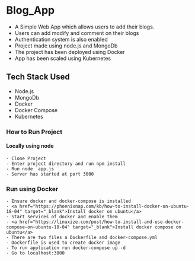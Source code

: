 # Blog_App

- A Simple Web App which allows users to add their blogs.
- Users can add modify and comment on their blogs
- Authentication system is also enabled
- Project made using node.js and MongoDb
- The project has been deployed using Docker
- App has been scaled using Kubernetes


## Tech Stack Used

- Node.js
- MongoDb
- Docker 
- Docker Compose
- Kubernetes

### How to Run Project

#### Locally using node
```
- Clone Project
- Enter project directory and run npm install
- Run node  app.js
- Server has started at port 3000
```

### Run using Docker
```
- Ensure docker and docker-compose is installed 
- <a href="https://phoenixnap.com/kb/how-to-install-docker-on-ubuntu-18-04" target="_blank">Install docker on ubuntu</a>
- Start services of docker and enable them
- <a href="https://linuxize.com/post/how-to-install-and-use-docker-compose-on-ubuntu-18-04" target="_blank">Install docker compose on ubuntu</a>
- There are two files a Dockerfile and docker-compose.yml
- Dockerfile is used to create docker image
- To run application run docker-compose up -d 
- Go to localhost:3000


